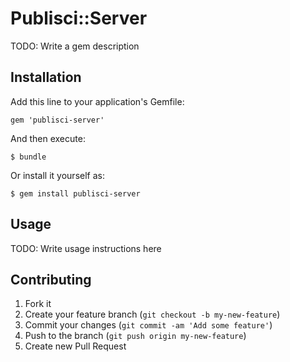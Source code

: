 # Publisci::Server

TODO: Write a gem description

## Installation

Add this line to your application's Gemfile:

    gem 'publisci-server'

And then execute:

    $ bundle

Or install it yourself as:

    $ gem install publisci-server

## Usage

TODO: Write usage instructions here

## Contributing

1. Fork it
2. Create your feature branch (`git checkout -b my-new-feature`)
3. Commit your changes (`git commit -am 'Add some feature'`)
4. Push to the branch (`git push origin my-new-feature`)
5. Create new Pull Request
